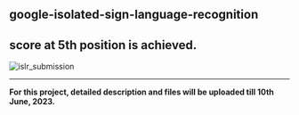## google-isolated-sign-language-recognition
## score at 5th position is achieved.
![islr_submission](https://github.com/bishnarender/google-isolated-sign-language-recognition/assets/49610834/d6a7a9f4-83e6-4792-97a5-5c6badffd0dd)

-----

<b>For this project, detailed description and files will be uploaded till 10th June, 2023.</b>
